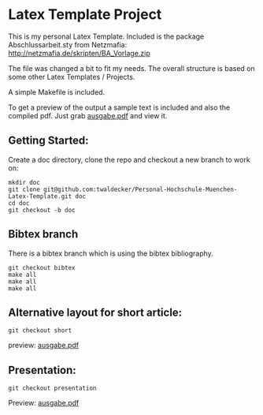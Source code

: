 # Latex Template Project #

This is my personal Latex Template.
Included is the package Abschlussarbeit.sty from Netzmafia:
http://netzmafia.de/skripten/BA_Vorlage.zip

The file was changed a bit to fit my needs.
The overall structure is based on some other Latex Templates / Projects.

A simple Makefile is included.

To get a preview of the output a sample text is included and also the compiled pdf.
Just grab [ausgabe.pdf](https://github.com/twaldecker/Personal-Hochschule-Muenchen-Latex-Template/blob/master/ausgabe.pdf?raw=true) and view it.

## Getting Started:
Create a doc directory, clone the repo and checkout a new branch to work on:

    mkdir doc
    git clone git@github.com:twaldecker/Personal-Hochschule-Muenchen-Latex-Template.git doc
    cd doc
    git checkout -b doc

## Bibtex branch

There is a bibtex branch which is using the bibtex bibliography.

    git checkout bibtex
    make all
    make all
    make all

    
## Alternative layout for short article:

    git checkout short

preview: [ausgabe.pdf](https://github.com/twaldecker/personal-hochschule-muenchen-latex-template/blob/short/ausgabe.pdf?raw=true)

## Presentation:

    git checkout presentation

Preview: [ausgabe.pdf](https://github.com/twaldecker/personal-hochschule-muenchen-latex-template/blob/presentation/ausgabe.pdf?raw=true)


